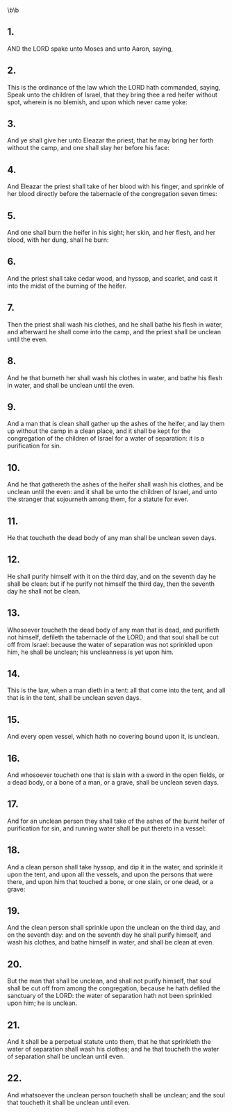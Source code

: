 \b\b
## 1.
AND the LORD spake unto Moses and unto Aaron, saying,
## 2.
This is the ordinance of the law which the LORD hath commanded, saying, Speak unto the children of Israel, that they bring thee a red heifer without spot, wherein is no blemish, and upon which never came yoke:
## 3.
And ye shall give her unto Eleazar the priest, that he may bring her forth without the camp, and one shall slay her before his face:
## 4.
And Eleazar the priest shall take of her blood with his finger, and sprinkle of her blood directly before the tabernacle of the congregation seven times:
## 5.
And one shall burn the heifer in his sight; her skin, and her flesh, and her blood, with her dung, shall he burn:
## 6.
And the priest shall take cedar wood, and hyssop, and scarlet, and cast it into the midst of the burning of the heifer.
## 7.
Then the priest shall wash his clothes, and he shall bathe his flesh in water, and afterward he shall come into the camp, and the priest shall be unclean until the even.
## 8.
And he that burneth her shall wash his clothes in water, and bathe his flesh in water, and shall be unclean until the even.
## 9.
And a man that is clean shall gather up the ashes of the heifer, and lay them up without the camp in a clean place, and it shall be kept for the congregation of the children of Israel for a water of separation: it is a purification for sin.
## 10.
And he that gathereth the ashes of the heifer shall wash his clothes, and be unclean until the even: and it shall be unto the children of Israel, and unto the stranger that sojourneth among them, for a statute for ever.
## 11.
He that toucheth the dead body of any man shall be unclean seven days.
## 12.
He shall purify himself with it on the third day, and on the seventh day he shall be clean: but if he purify not himself the third day, then the seventh day he shall not be clean.
## 13.
Whosoever toucheth the dead body of any man that is dead, and purifieth not himself, defileth the tabernacle of the LORD; and that soul shall be cut off from Israel: because the water of separation was not sprinkled upon him, he shall be unclean; his uncleanness is yet upon him.
## 14.
This is the law, when a man dieth in a tent: all that come into the tent, and all that is in the tent, shall be unclean seven days.
## 15.
And every open vessel, which hath no covering bound upon it, is unclean.
## 16.
And whosoever toucheth one that is slain with a sword in the open fields, or a dead body, or a bone of a man, or a grave, shall be unclean seven days.
## 17.
And for an unclean person they shall take of the ashes of the burnt heifer of purification for sin, and running water shall be put thereto in a vessel:
## 18.
And a clean person shall take hyssop, and dip it in the water, and sprinkle it upon the tent, and upon all the vessels, and upon the persons that were there, and upon him that touched a bone, or one slain, or one dead, or a grave:
## 19.
And the clean person shall sprinkle upon the unclean on the third day, and on the seventh day: and on the seventh day he shall purify himself, and wash his clothes, and bathe himself in water, and shall be clean at even.
## 20.
But the man that shall be unclean, and shall not purify himself, that soul shall be cut off from among the congregation, because he hath defiled the sanctuary of the LORD: the water of separation hath not been sprinkled upon him; he is unclean.
## 21.
And it shall be a perpetual statute unto them, that he that sprinkleth the water of separation shall wash his clothes; and he that toucheth the water of separation shall be unclean until even.
## 22.
And whatsoever the unclean person toucheth shall be unclean; and the soul that toucheth it shall be unclean until even.
